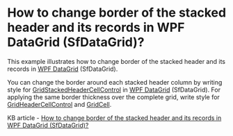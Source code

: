 # How to change border of the stacked header and its records in WPF DataGrid (SfDataGrid)?

This example illustrates how to change border of the stacked header and its records in [WPF DataGrid](https://www.syncfusion.com/wpf-ui-controls/datagrid) (SfDataGrid).

You can change the border around each stacked header column by writing style for [GridStackedHeaderCellControl](http://help.syncfusion.com/cr/cref_files/wpf/Syncfusion.SfGrid.WPF~Syncfusion.UI.Xaml.Grid.GridStackedHeaderCellControl.html) in [WPF DataGrid](https://www.syncfusion.com/wpf-ui-controls/datagrid) (SfDataGrid). For applying the same border thickness over the complete grid, write style for [GridHeaderCellControl](http://help.syncfusion.com/cr/cref_files/wpf/Syncfusion.SfGrid.WPF~Syncfusion.UI.Xaml.Grid.GridHeaderCellControl.html) and [GridCell](http://help.syncfusion.com/cr/cref_files/wpf/Syncfusion.SfGrid.WPF~Syncfusion.UI.Xaml.Grid.GridCell.html).

KB article - [How to change border of the stacked header and its records in WPF DataGrid (SfDataGrid)?](https://www.syncfusion.com/kb/9911/how-to-change-border-of-the-stacked-header-and-its-record-in-wpf-datagrid-sfdatagrid)
